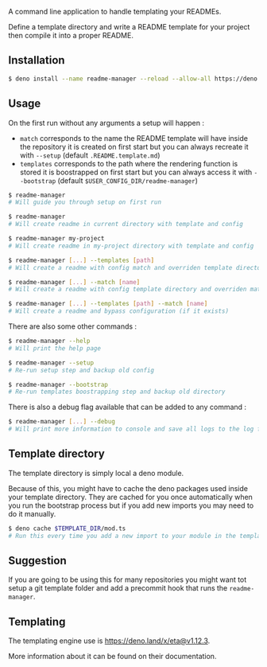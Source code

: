 A command line application to handle templating your READMEs.

Define a template directory and write a README template for your
project then compile it into a proper README.

## Installation
```bash
$ deno install --name readme-manager --reload --allow-all https://deno.land/x/readme_manager/mod.ts
```

## Usage
On the first run without any arguments a setup will happen :
 - `match` corresponds to the name the README template will have inside the repository
it is created on first start but you can always recreate it with `--setup`
(default `.README.template.md`)
 - `templates` corresponds to the path where the rendering function is stored
it is boostrapped on first start but you can always access it with `--bootstrap`
(default `$USER_CONFIG_DIR/readme-manager`)

```bash
$ readme-manager
# Will guide you through setup on first run

$ readme-manager
# Will create readme in current directory with template and config

$ readme-manager my-project
# Will create readme in my-project directory with template and config

$ readme-manager [...] --templates [path]
# Will create a readme with config match and overriden template directory

$ readme-manager [...] --match [name]
# Will create a readme with config template directory and overriden match name

$ readme-manager [...] --templates [path] --match [name]
# Will create a readme and bypass configuration (if it exists)
```

There are also some other commands :
```bash
$ readme-manager --help
# Will print the help page

$ readme-manager --setup
# Re-run setup step and backup old config

$ readme-manager --bootstrap
# Re-run templates boostrapping step and backup old directory
```

There is also a debug flag available that can be added to any command :
```bash
$ readme-manager [...] --debug
# Will print more information to console and save all logs to the log file (instead of only errors by default)
```

## Template directory
The template directory is simply local a deno module.

Because of this, you might have to cache the deno packages used inside your template directory.
They are cached for you once automatically when you run the bootstrap process but if you add new imports you may need to do it manually.
```bash
$ deno cache $TEMPLATE_DIR/mod.ts
# Run this every time you add a new import to your module in the template directory.
```

## Suggestion
If you are going to be using this for many repositories you might want tot setup a git template folder and add a precommit hook that runs the `readme-manager`.

## Templating
The templating engine use is https://deno.land/x/eta@v1.12.3.

More information about it can be found on their documentation.

